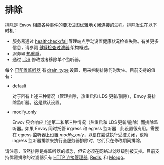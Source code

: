 # 排除

排除是 Envoy 相应各种事件的要求试图优雅地关闭连接的过程。排除发生在以下时机：

- 服务器通过 [healthcheck/fail](../../operations/admin.md#operations-admin-interface-healthcheck-fail) 管理端点手动设置健康状况检查失败。有关更多信息，请参阅 [健康检查过滤器](health_checking.md#arch-overview-health-checking-filter) 架构概述。
- 服务器 [热重启](hot_restart.md#arch-overview-hot-restart)。
- 通过 [LDS](dynamic_configuration.md#arch-overview-dynamic-config-lds) 修改或者移除单个监听器。

每个 [已配置监听器](listeners.md#arch-overview-listeners) 有 [drain_type](../../api-v1/listeners/listeners.md#config-listeners-drain-type) 设置，用来控制排除何时发生。目前支持的值有：

- default

  对于所有上述三种情况（管理排除，热重启和 LDS 更新/删除），Envoy 将排除监听器。这是默认设置。

- modify_only

  Envoy 只会响应上述第二和第三种情况（热重启和 LDS 更新/删除）而排除监听器。如果 Envoy 同时托管 ingress 和 egress 监听器，此设置很有用。需要在 egress 监听器上设置 *modify_only*，以便在尝试执行受控关闭，依赖  ingress 监听器排除来执行全服务器排除时，它们只在修改期间排除。

请注意，虽然排除是每监听器的概念，但它必须在网络过滤器级别被支持。目前支持优雅排除的过滤器只有 [HTTP 连接管理器](../../configuration/http_conn_man/http_conn_man.md#config-http-conn-man), [Redis](../../configuration/network_filters/redis_proxy_filter.md#config-network-filters-redis-proxy), 和 [Mongo](../../configuration/network_filters/mongo_proxy_filter.md#config-network-filters-mongo-proxy)。